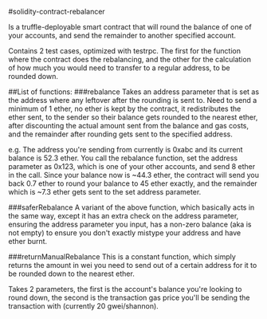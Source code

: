 #solidity-contract-rebalancer

Is a truffle-deployable smart contract that will round the balance of one of your accounts, and send the remainder to another specified account.

Contains 2 test cases, optimized with testrpc. The first for the function where the contract does the rebalancing, and the other for the calculation of how much you would need to transfer to a regular address, to be rounded down.

##List of functions:
###rebalance
Takes an address parameter that is set as the address where any leftover after the rounding is sent to. Need to send a minimum of 1 ether, no ether is kept by the contract, it redistributes the ether sent, to the sender so their balance gets rounded to the nearest ether, after discounting the actual amount sent from the balance and gas costs, and the remainder after rounding gets sent to the specified address.

 e.g. The address you're sending from currently is 0xabc and its current balance is 52.3 ether. You call the rebalance function, set the address parameter as 0x123, which is one of your other accounts, and send 8 ether in the call. Since your balance now is ~44.3 ether, the contract will send you back 0.7 ether to round your balance to 45 ether exactly, and the remainder which is ~7.3 ether gets sent to the set address parameter.

###saferRebalance
A variant of the above function, which basically acts in the same way, except it has an extra check on the address parameter, ensuring the address parameter you input, has a non-zero balance (aka is not empty) to ensure you don't exactly mistype your address and have ether burnt.

###returnManualRebalance
This is a constant function, which simply returns the amount in wei you need to send out of a certain address for it to be rounded down to the nearest ether.

Takes 2 parameters, the first is the account's balance you're looking to round down, the second is the transaction gas price you'll be sending the transaction with (currently 20 gwei/shannon).
